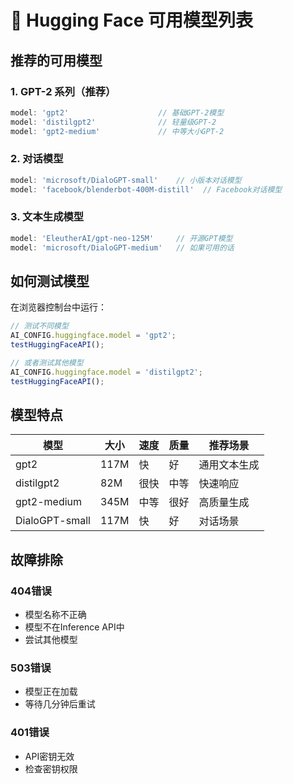 # 🤗 Hugging Face 可用模型列表

## 推荐的可用模型

### 1. GPT-2 系列（推荐）
```javascript
model: 'gpt2'                    // 基础GPT-2模型
model: 'distilgpt2'              // 轻量级GPT-2
model: 'gpt2-medium'             // 中等大小GPT-2
```

### 2. 对话模型
```javascript
model: 'microsoft/DialoGPT-small'    // 小版本对话模型
model: 'facebook/blenderbot-400M-distill'  // Facebook对话模型
```

### 3. 文本生成模型
```javascript
model: 'EleutherAI/gpt-neo-125M'     // 开源GPT模型
model: 'microsoft/DialoGPT-medium'   // 如果可用的话
```

## 如何测试模型

在浏览器控制台中运行：
```javascript
// 测试不同模型
AI_CONFIG.huggingface.model = 'gpt2';
testHuggingFaceAPI();

// 或者测试其他模型
AI_CONFIG.huggingface.model = 'distilgpt2';
testHuggingFaceAPI();
```

## 模型特点

| 模型 | 大小 | 速度 | 质量 | 推荐场景 |
|------|------|------|------|----------|
| gpt2 | 117M | 快 | 好 | 通用文本生成 |
| distilgpt2 | 82M | 很快 | 中等 | 快速响应 |
| gpt2-medium | 345M | 中等 | 很好 | 高质量生成 |
| DialoGPT-small | 117M | 快 | 好 | 对话场景 |

## 故障排除

### 404错误
- 模型名称不正确
- 模型不在Inference API中
- 尝试其他模型

### 503错误
- 模型正在加载
- 等待几分钟后重试

### 401错误
- API密钥无效
- 检查密钥权限
